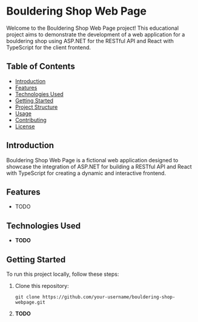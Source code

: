 # Bouldering Shop Web Page

Welcome to the Bouldering Shop Web Page project! This educational project aims to demonstrate the development of a web application for a bouldering shop using ASP.NET for the RESTful API and React with TypeScript for the client frontend.

## Table of Contents

- [Introduction](#introduction)
- [Features](#features)
- [Technologies Used](#technologies-used)
- [Getting Started](#getting-started)
- [Project Structure](#project-structure)
- [Usage](#usage)
- [Contributing](#contributing)
- [License](#license)

## Introduction

Bouldering Shop Web Page is a fictional web application designed to showcase the integration of ASP.NET for building a RESTful API and React with TypeScript for creating a dynamic and interactive frontend.

## Features

- TODO

## Technologies Used

- **TODO**

## Getting Started

To run this project locally, follow these steps:

1. Clone this repository:

   ```shell
   git clone https://github.com/your-username/bouldering-shop-webpage.git
2. **TODO**
